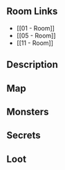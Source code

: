 ## Room Links

*  [[01 - Room]]
*  [[05 - Room]]
*  [[11 - Room]]
## Description

## Map

## Monsters

## Secrets

## Loot
